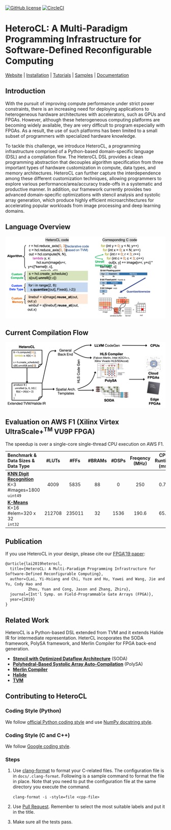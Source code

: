 [![GitHub license](https://dmlc.github.io/img/apache2.svg)](./LICENSE)
[![CircleCI](https://circleci.com/gh/cornell-zhang/heterocl/tree/master.svg?style=svg&circle-token=2b5ee9faf30b94aac41b61032d03e4654a65079d)](https://circleci.com/gh/cornell-zhang/heterocl/tree/master)

HeteroCL: A Multi-Paradigm Programming Infrastructure for Software-Defined Reconfigurable Computing
===================================================================================================

[Website](http://heterocl.csl.cornell.edu/web/index.html) | [Installation](http://heterocl.csl.cornell.edu/doc/installation.html) | [Tutorials](http://heterocl.csl.cornell.edu/doc/tutorials/index.html) | [Samples](http://heterocl.csl.cornell.edu/doc/samples/index.html) | [Documentation](http://heterocl.csl.cornell.edu/doc/index.html)

## Introduction

With the pursuit of improving compute performance under strict power constraints, there is an increasing need for deploying applications to heterogeneous hardware architectures with accelerators, such as GPUs and FPGAs. However, although these heterogeneous computing platforms are becoming widely available, they are very difficult to program especially with FPGAs. As a result, the use of such platforms has been limited to a small subset of programmers with specialized hardware knowledge.

To tackle this challenge, we introduce HeteroCL, a programming infrastructure comprised of a Python-based domain-specific language (DSL) and a compilation flow. The HeteroCL DSL provides a clean programming abstraction that decouples algorithm specification from three important types of hardware customization in compute, data types, and memory architectures. HeteroCL can further capture the interdependence among these different customization techniques, allowing programmers to explore various performance/area/accuracy trade-offs in a systematic and productive manner. In addition, our framework currently provides two advanced domain-specific optimizations with stencil analysis and systolic array generation, which produce highly efficient microarchitectures for accelerating popular workloads from image processing and deep learning domains.

## Language Overview

![flow](docs/lang_overview.png)

## Current Compilation Flow

![flow](docs/compile_flow.png)

## Evaluation on AWS F1 (Xilinx Virtex UltraScale+<sup>TM</sup> VU9P FPGA)
The speedup is over a single-core single-thread CPU execution on AWS F1.

| Benchmark & Data Sizes & Data Type | #LUTs | #FFs | #BRAMs | #DSPs | Freqency (MHz) | CPU Runtime (ms) | FPGA Runtime (ms) | Speedup |
| :-------- | :----------------: | :----: | :----:| :-----: | :----: | :------------: | :------:| :------: |
| **[KNN Digit Recognition](samples/digitrec/)**<br/>K=3 #images=1800<br/>`uint49` | 4009 | 5835 | 88 | 0 | 250 | 0.73 | 0.07 | 10.4 |
| **[K-Means](samples/kmeans)**<br/>K=16 #elem=320 x 32<br/>`int32` | 212708 | 235011 | 32 | 1536 | 190.6 | 65.6 | 0.79 | 65.6 | 

## Publication

If you use HeteroCL in your design, please cite our [FPGA'19 paper](http://www.csl.cornell.edu/~zhiruz/pdfs/heterocl-fpga2019.pdf):
```
@article{lai2019heterocl,
  title={HeteroCL: A Multi-Paradigm Programming Infrastructure for Software-Defined Reconfigurable Computing},
  author={Lai, Yi-Hsiang and Chi, Yuze and Hu, Yuwei and Wang, Jie and Yu, Cody Hao and 
          Zhou, Yuan and Cong, Jason and Zhang, Zhiru},
  journal={Int'l Symp. on Field-Programmable Gate Arrays (FPGA)},
  year={2019}
}
```

## Related Work

HeteroCL is a Python-based DSL extended from TVM and it extends Halide IR for intermediate representation. HeterCL incoporates the SODA framework, PolySA framework, and Merlin Compiler for FPGA back-end generation.

* **[Stencil with Optimized Dataflow Architecture](https://vast.cs.ucla.edu/~chiyuze/pub/iccad18.pdf)** (SODA)
* **[Polyhedral-Based Systolic Array Auto-Compilation](http://cadlab.cs.ucla.edu/~jaywang/papers/iccad18-polysa.pdf)** (PolySA)
* **[Merlin Compiler](https://www.falconcomputing.com/merlin-fpga-compiler/)**
* **[Halide](https://halide-lang.org)**
* **[TVM](https://tvm.ai)**

## Contributing to HeteroCL

### Coding Style (Python)

We follow [official Python coding style](https://www.python.org/dev/peps/pep-0008/#descriptive-naming-styles) and use [NumPy docstring style](https://numpydoc.readthedocs.io/en/latest/format.html#other-points-to-keep-in-mind).

### Coding Style (C and C++)

We follow [Google coding style](https://google.github.io/styleguide/cppguide.htm).

### Steps

1. Use [clang-format](https://clang.llvm.org/docs/ClangFormat.html) to format your C-related files. The configuration file is in `docs/.clang-format`. Following is a sample command to format the file in place. Note that you need to put the configuration file at the same directory you execute the command.

   ``clang-format -i -style=file <cpp-file>``
2. Use [Pull Request](https://help.github.com/articles/about-pull-requests/). Remember to select the most suitable labels and put it in the title.
3. Make sure all the tests pass.
